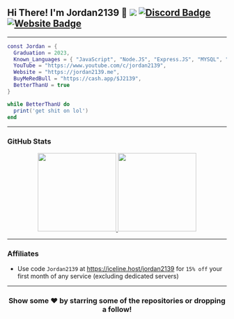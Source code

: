 ## Hi There! I'm Jordan2139 👋 ![](https://komarev.com/ghpvc/?username=jordan2139&label=Views&color=ff69b4&style=flat) [![Discord Badge](https://img.shields.io/badge/-Discord-9B9B9B?style=flat&logo=Discord&logoColor=white&color=ff69b4)](https://jordan2139.me/discord) [![Website Badge](https://img.shields.io/badge/Website-9B9B9B?style=flat&logo=google-chrome&logoColor=white&color=ff69b4)](https://jordan2139.me/)

---
```lua
const Jordan = {
  Graduation = 2023,
  Known_Languages = { "JavaScript", "Node.JS", "Express.JS", "MYSQL", "Lua", "C#", "HTML/CSS", "PHP", "Java", "Python" },
  YouTube = "https://www.youtube.com/c/jordan2139",
  Website = "https://jordan2139.me",
  BuyMeRedBull = "https://cash.app/$J2139",
  BetterThanU = true
}

while BetterThanU do 
  print('get shit on lol')
end
```

---

### GitHub Stats
<p align="center">
<a href="https://github.com/jordan2139">
  <img height="180em" src="https://github-readme-stats.vercel.app/api?username=jordan2139&show_icons=true&title_color=5865F2&icon_color=5865F2&text_color=FFFFFF&bg_color=171B23&include_all_commits=true&count_private=true"/>
  <img height="180em" src="https://github-readme-stats.vercel.app/api/top-langs/?username=jordan2139&layout=compact&langs_count=8&title_color=5865F2&icon_color=5865F2&text_color=FFFFFF&bg_color=171B23"/>
</a>
</p>

---

### Affiliates
- Use code `Jordan2139` at https://iceline.host/jordan2139 for `15% off` your first month of any service (excluding dedicated servers)

---

<h3 align=center>Show some ❤️ by starring some of the repositories or dropping a follow!</h3>
